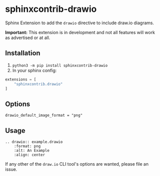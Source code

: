 # sphinxcontrib-drawio
Sphinx Extension to add the ``drawio`` directive to include draw.io diagrams.

**Important:** This extension is in development and not all features will work as advertised or at all.

## Installation

1. ``python3 -m pip install sphinxcontrib-drawio``
2. In your sphinx config:
```python
extensions = [
    "sphinxcontrib.drawio"
]
```

## Options
```
drawio_default_image_format = "png"
```

## Usage
```
.. drawio:: example.drawio
    :format: png
    :alt: An Example
    :align: center
```
If any other of the `draw.io` CLI tool's options are wanted, please file an issue.